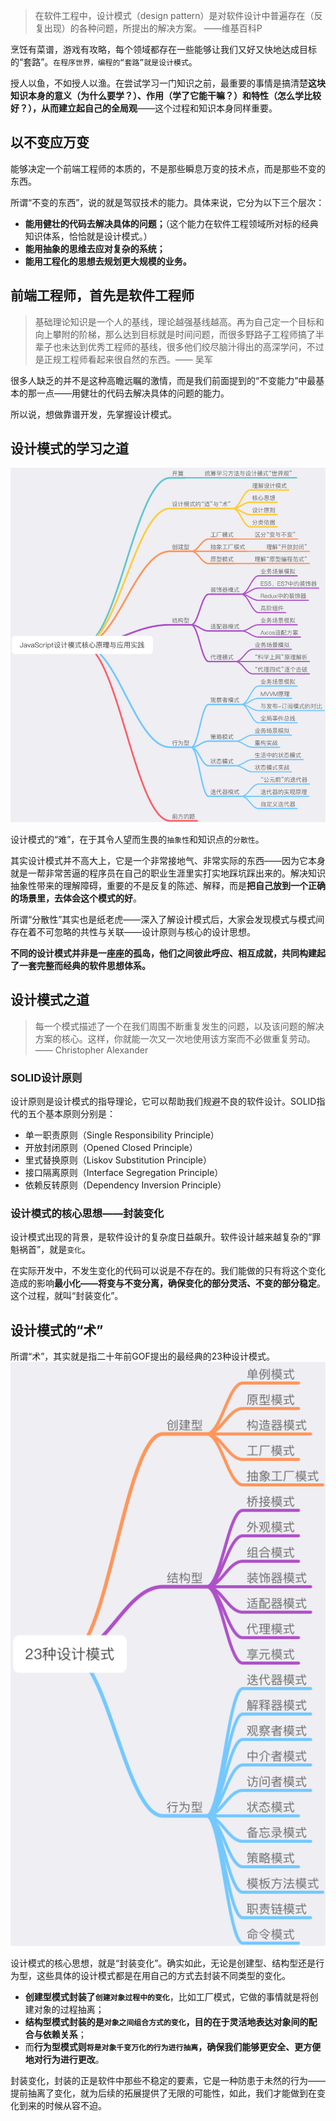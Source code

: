 > 在软件工程中，设计模式（design pattern）是对软件设计中普遍存在（反复出现）的各种问题，所提出的解决方案。 ——维基百科P

烹饪有菜谱，游戏有攻略，每个领域都存在一些能够让我们又好又快地达成目标的“套路”。`在程序世界，编程的“套路”就是设计模式`。

授人以鱼，不如授人以渔。在尝试学习一门知识之前，最重要的事情是搞清楚**这块知识本身的意义（为什么要学？）、作用（学了它能干嘛？）和特性（怎么学比较好？），从而建立起自己的全局观**——这个过程和知识本身同样重要。


## 以不变应万变

能够决定一个前端工程师的本质的，不是那些瞬息万变的技术点，而是那些不变的东西。

所谓“不变的东西”，说的就是驾驭技术的能力。具体来说，它分为以下三个层次：
- **能用健壮的代码去解决具体的问题；**（这个能力在软件工程领域所对标的经典知识体系，恰恰就是设计模式。）
- **能用抽象的思维去应对复杂的系统；**
- **能用工程化的思想去规划更大规模的业务。**


## 前端工程师，首先是软件工程师
> 基础理论知识是一个人的基线，理论越强基线越高。再为自己定一个目标和向上攀附的阶梯，那么达到目标就是时间问题，而很多野路子工程师搞了半辈子也未达到优秀工程师的基线，很多他们绞尽脑汁得出的高深学问，不过是正规工程师看起来很自然的东西。—— 吴军

很多人缺乏的并不是这种高瞻远瞩的激情，而是我们前面提到的“不变能力”中最基本的那一点——用健壮的代码去解决具体的问题的能力。

所以说，想做靠谱开发，先掌握设计模式。


## 设计模式的学习之道
![设计模式知识导图](../assets/design-pattern/0001_设计模式知识导图.png)

设计模式的“难”，在于其令人望而生畏的`抽象性`和知识点的`分散性`。

其实设计模式并不高大上，它是一个非常接地气、非常实际的东西——因为它本身就是一帮非常苦逼的程序员在自己的职业生涯里实打实地踩坑踩出来的。解决知识抽象性带来的理解障碍，重要的不是反复的陈述、解释，而是**把自己放到一个正确的场景里，去体会这个模式的好**。

所谓“分散性”其实也是纸老虎——深入了解设计模式后，大家会发现模式与模式间存在着不可忽略的共性与关联——设计原则与核心的设计思想。

**不同的设计模式并非是一座座的孤岛，他们之间彼此呼应、相互成就，共同构建起了一套完整而经典的软件思想体系。**


## 设计模式之道
> 每一个模式描述了一个在我们周围不断重复发生的问题，以及该问题的解决方案的核心。这样，你就能一次又一次地使用该方案而不必做重复劳动。 —— Christopher Alexander

### SOLID设计原则
设计原则是设计模式的指导理论，它可以帮助我们规避不良的软件设计。SOLID指代的五个基本原则分别是：
- 单一职责原则（Single Responsibility Principle）
- 开放封闭原则（Opened Closed Principle）
- 里式替换原则（Liskov Substitution Principle）
- 接口隔离原则（Interface Segregation Principle）
- 依赖反转原则（Dependency Inversion Principle）

### 设计模式的核心思想——封装变化
设计模式出现的背景，是软件设计的复杂度日益飙升。软件设计越来越复杂的“罪魁祸首”，就是`变化`。

在实际开发中，不发生变化的代码可以说是不存在的。我们能做的只有将这个变化造成的影响**最小化——将变与不变分离，确保变化的部分灵活、不变的部分稳定**。这个过程，就叫“封装变化”。


## 设计模式的“术”
所谓“术”，其实就是指二十年前GOF提出的最经典的23种设计模式。
![23种设计模式](../assets/design-pattern/0002_23种设计模式.png)

设计模式的核心思想，就是“封装变化”。确实如此，无论是创建型、结构型还是行为型，这些具体的设计模式都是在用自己的方式去封装不同类型的变化。
- **创建型模式封装了`创建对象过程中的变化`**，比如工厂模式，它做的事情就是将创建对象的过程抽离；
- **结构型模式封装的是`对象之间组合方式的变化`，目的在于灵活地表达对象间的配合与依赖关系**；
- 而**行为型模式则`将是对象千变万化的行为进行抽离`，确保我们能够更安全、更方便地对行为进行更改**。

封装变化，封装的正是软件中那些不稳定的要素，它是一种防患于未然的行为——提前抽离了变化，就为后续的拓展提供了无限的可能性，如此，我们才能做到在变化到来的时候从容不迫。
